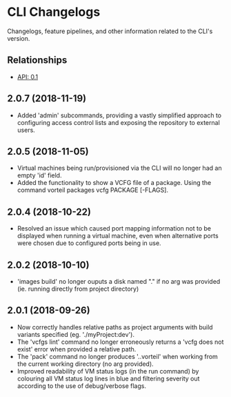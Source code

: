 # CLI Changelogs

Changelogs, feature pipelines, and other information related to the CLI's
version.

## Relationships
- [API: 0.1](../../api/0.1)

## 2.0.7 (2018-11-19)
- Added 'admin' subcommands, providing a vastly simplified approach to configuring access control lists and exposing the repository to external users.

## 2.0.5 (2018-11-05)
- Virtual machines being run/provisioned via the CLI will no longer had an empty 'id' field.
- Added the functionality to show a VCFG file of a package. Using the command vorteil packages vcfg PACKAGE [-FLAGS].

## 2.0.4 (2018-10-22)
- Resolved an issue which caused port mapping information not to be displayed when running a virtual machine, even when alternative ports were chosen due to configured ports being in use.

## 2.0.2 (2018-10-10)
- 'images build' no longer ouputs a disk named "." if no arg was provided (ie. running directly from project directory)

## 2.0.1 (2018-09-26)
- Now correctly handles relative paths as project arguments with build variants specified (eg. './myProject:dev').
- The 'vcfgs lint' command no longer erroneously returns a 'vcfg does not exist' error when provided a relative path.
- The 'pack' command no longer produces '..vorteil' when working from the current working directory (no arg provided).
- Improved readability of VM status logs (in the run command) by colouring all VM status log lines in blue and filtering severity out according to the use of debug/verbose flags.
